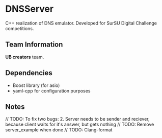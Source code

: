 # DNSServer

C++ realization of DNS emulator. Developed for SurSU Digital Challenge competitions.

## Team Information

**UB creators** team.

## Dependencies

- Boost library (for asio)
- yaml-cpp for configuration purposes

## Notes

// TODO: To fix two bugs:
    2. Server needs to be sender and reciever, because client waits for it's answer, but gets nothing
// TODO: Remove server_example when done
// TODO: Clang-format